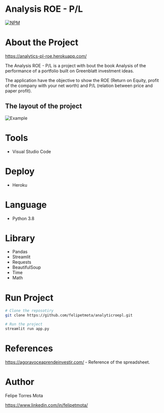 # Analysis ROE -  P/L
[![NPM](https://img.shields.io/npm/l/react)](https://github.com/felipetmota/analyticroepl/blob/main/LICENSE)


# About the Project

https://analytics-pl-roe.herokuapp.com/

The Analysis ROE - P/L is a project with bout the book Analysis of the performance of a portfolio built on Greenblatt investment ideas.

The application have the objective to show the ROE (Return on Equity, profit of the company with your net worth) and P/L (relation between price and paper profit).

## The layout of the project

![Example](https://github.com/felipetmota/analyticroepl/blob/main/roepl.png)

# Tools
- Visual Studio Code

# Deploy
- Heroku

# Language 
- Python 3.8

# Library
- Pandas
- Streamlit
- Requests  
- BeautifulSoup
- Time
- Math

# Run Project
```bash
# Clone the reposotiry 
git clone https://github.com/felipetmota/analyticroepl.git

# Run the project
streamlit run app.py
```

# References 
https://agoravoceaprendeinvestir.com/ - Reference of the spreadsheet.  


# Author

Felipe Torres Mota

https://www.linkedin.com/in/felipetmota/

